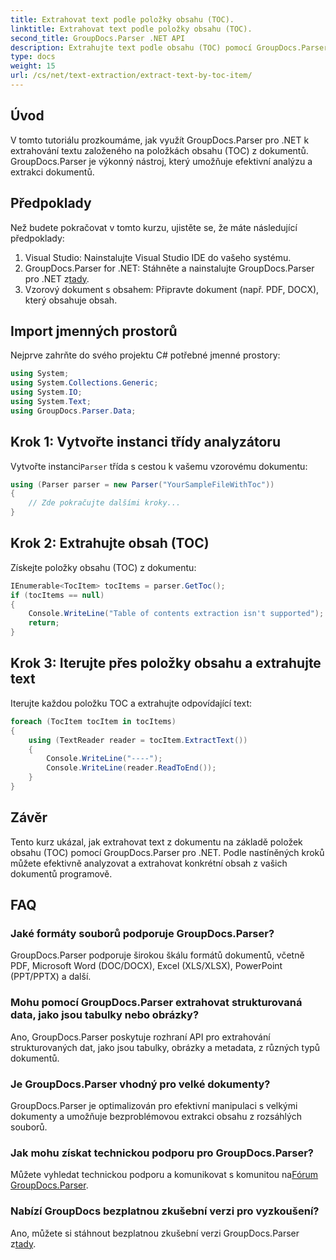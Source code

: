 ```yaml
---
title: Extrahovat text podle položky obsahu (TOC).
linktitle: Extrahovat text podle položky obsahu (TOC).
second_title: GroupDocs.Parser .NET API
description: Extrahujte text podle obsahu (TOC) pomocí GroupDocs.Parser for .NET. Naučte se efektivní techniky analýzy dokumentů pro extrakci strukturovaných dat.
type: docs
weight: 15
url: /cs/net/text-extraction/extract-text-by-toc-item/
---
```

## Úvod
V tomto tutoriálu prozkoumáme, jak využít GroupDocs.Parser pro .NET k extrahování textu založeného na položkách obsahu (TOC) z dokumentů. GroupDocs.Parser je výkonný nástroj, který umožňuje efektivní analýzu a extrakci dokumentů.
## Předpoklady
Než budete pokračovat v tomto kurzu, ujistěte se, že máte následující předpoklady:
1. Visual Studio: Nainstalujte Visual Studio IDE do vašeho systému.
2.  GroupDocs.Parser for .NET: Stáhněte a nainstalujte GroupDocs.Parser pro .NET z[tady](https://releases.groupdocs.com/parser/net/).
3. Vzorový dokument s obsahem: Připravte dokument (např. PDF, DOCX), který obsahuje obsah.

## Import jmenných prostorů
Nejprve zahrňte do svého projektu C# potřebné jmenné prostory:
```csharp
using System;
using System.Collections.Generic;
using System.IO;
using System.Text;
using GroupDocs.Parser.Data;
```
## Krok 1: Vytvořte instanci třídy analyzátoru
 Vytvořte instanci`Parser` třída s cestou k vašemu vzorovému dokumentu:
```csharp
using (Parser parser = new Parser("YourSampleFileWithToc"))
{
    // Zde pokračujte dalšími kroky...
}
```
## Krok 2: Extrahujte obsah (TOC)
Získejte položky obsahu (TOC) z dokumentu:
```csharp
IEnumerable<TocItem> tocItems = parser.GetToc();
if (tocItems == null)
{
    Console.WriteLine("Table of contents extraction isn't supported");
    return;
}
```
## Krok 3: Iterujte přes položky obsahu a extrahujte text
Iterujte každou položku TOC a extrahujte odpovídající text:
```csharp
foreach (TocItem tocItem in tocItems)
{
    using (TextReader reader = tocItem.ExtractText())
    {
        Console.WriteLine("----");
        Console.WriteLine(reader.ReadToEnd());
    }
}
```

## Závěr
Tento kurz ukázal, jak extrahovat text z dokumentu na základě položek obsahu (TOC) pomocí GroupDocs.Parser pro .NET. Podle nastíněných kroků můžete efektivně analyzovat a extrahovat konkrétní obsah z vašich dokumentů programově.

## FAQ
### Jaké formáty souborů podporuje GroupDocs.Parser?
GroupDocs.Parser podporuje širokou škálu formátů dokumentů, včetně PDF, Microsoft Word (DOC/DOCX), Excel (XLS/XLSX), PowerPoint (PPT/PPTX) a další.
### Mohu pomocí GroupDocs.Parser extrahovat strukturovaná data, jako jsou tabulky nebo obrázky?
Ano, GroupDocs.Parser poskytuje rozhraní API pro extrahování strukturovaných dat, jako jsou tabulky, obrázky a metadata, z různých typů dokumentů.
### Je GroupDocs.Parser vhodný pro velké dokumenty?
GroupDocs.Parser je optimalizován pro efektivní manipulaci s velkými dokumenty a umožňuje bezproblémovou extrakci obsahu z rozsáhlých souborů.
### Jak mohu získat technickou podporu pro GroupDocs.Parser?
 Můžete vyhledat technickou podporu a komunikovat s komunitou na[Fórum GroupDocs.Parser](https://forum.groupdocs.com/c/parser/17).
### Nabízí GroupDocs bezplatnou zkušební verzi pro vyzkoušení?
Ano, můžete si stáhnout bezplatnou zkušební verzi GroupDocs.Parser z[tady](https://releases.groupdocs.com/).